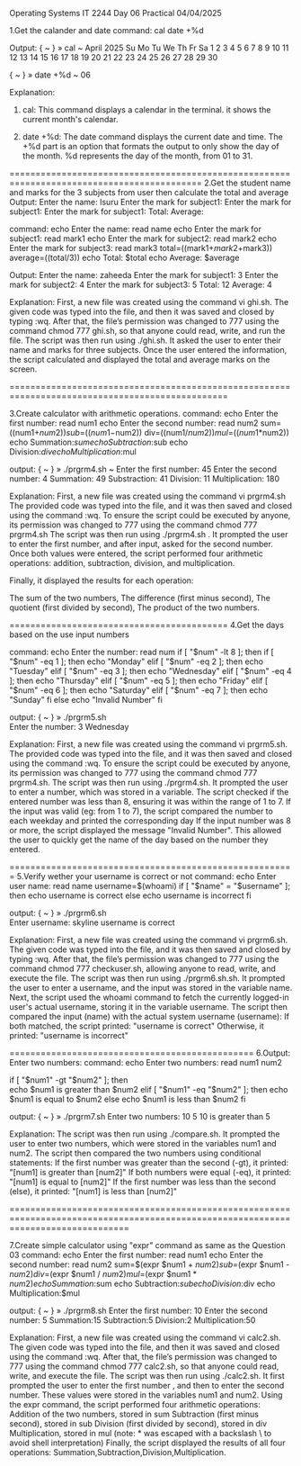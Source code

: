 Operating Systems IT 2244
Day 06 Practical
04/04/2025

1.Get the calander and date
command: 
cal
date +%d

Output:
{ ~ }  » cal                                                                  ~
     April 2025
Su Mo Tu We Th Fr Sa
       1  2  3  4  5
 6  7  8  9 10 11 12
13 14 15 16 17 18 19
20 21 22 23 24 25 26
27 28 29 30

{ ~ }  » date +%d                                                             ~
06

Explanation:
1. cal:
This command displays a calendar in the terminal.
it shows the current month's calendar.

2. date +%d:
The date command displays the current date and time.
The +%d part is an option that formats the output to only show the day of the month.
%d represents the day of the month, from 01 to 31.

===========================================================================================
2.Get the student name and marks for the 3 subjects from user then calculate the total and average
    Output:
    Enter the name: Isuru
    Enter the mark for subject1:
    Enter the mark for subject1:
    Enter the mark for subject1:
    Total:
    Average:

command:
echo Enter the name:
read name
echo Enter the mark for subject1:
read mark1
echo Enter the mark for subject2:
read mark2
echo Enter the mark for subject3:
read mark3
total=$(($mark1+$mark2+$mark3))
average=$(($total/3))
echo Total: $total
echo Average: $average

Output:
Enter the name:
zaheeda
Enter the mark for subject1:
3
Enter the mark for subject2:
4
Enter the mark for subject3:
5
Total: 12
Average: 4

Explanation:
First, a new file was created using the command vi ghi.sh. The given code was typed into the file,
and then it was saved and closed by typing :wq. After that, the file’s permission was changed to 
777 using the command chmod 777 ghi.sh, so that anyone could read, write, and run the file.
The script was then run using ./ghi.sh. It asked the user to enter their name and marks for three subjects.
Once the user entered the information, the script calculated and displayed the total and average marks on the screen.

================================================================================================

3.Create calculator with arithmetic operations.
command:
echo Enter the first number:
read num1
echo Enter the second  number:
read num2
sum=$(($num1+$num2))
sub=$(($num1-$num2))
div=$(($num1/$num2))
mul=$(($num1*$num2))
echo Summation:$sum
echo Subtraction:$sub
echo Division:$div
echo Multiplication:$mul

output:
{ ~ }  » ./prgrm4.sh                                                          ~
Enter the first number:
45
Enter the second number:
4
Summation: 49
Substraction: 41
Division: 11
Multiplication: 180

Explanation:
First, a new file was created using the command vi prgrm4.sh The provided code was typed into the file, 
and it was then saved and closed using the command :wq. To ensure the script could be executed by anyone, 
its permission was changed to 777 using the command chmod 777 prgrm4.sh 
The script was then run using ./prgrm4.sh . It prompted the user to enter the first number, and after input, 
asked for the second number. Once both values were entered, the script performed four arithmetic operations: 
addition, subtraction, division, and multiplication.

Finally, it displayed the results for each operation:

The sum of the two numbers,
The difference (first minus second),
The quotient (first divided by second),
The product of the two numbers.

==========================================
4.Get the days based on the use input numbers

command:
echo Enter the number:
read num
if [ "$num" -lt 8 ]; then
 if [ "$num" -eq 1 ]; then
        echo "Monday"
 elif [ "$num" -eq 2 ]; then
        echo "Tuesday"
 elif [ "$num" -eq 3 ]; then
        echo "Wednesday"
 elif [ "$num" -eq 4 ]; then
        echo "Thursday"
 elif [ "$num" -eq 5 ]; then
        echo "Friday"
 elif [ "$num" -eq 6 ]; then
        echo "Saturday"
 elif [ "$num" -eq 7 ]; then
        echo "Sunday"
 fi
else
 echo "Invalid Number"
fi

output:
{ ~ }  » ./prgrm5.sh  
Enter the number:
3
Wednesday

Explanation:
First, a new file was created using the command vi prgrm5.sh. The provided code was typed into the file, 
and it was then saved and closed using the command :wq. 
To ensure the script could be executed by anyone, its permission was changed to 777 using the command chmod 777 prgrm4.sh.
The script was then run using ./prgrm4.sh. It prompted the user to enter a number, which was stored in a variable. 
The script checked if the entered number was less than 8, ensuring it was within the range of 1 to 7.
If the input was valid (eg: from 1 to 7), the script compared the number to each weekday and printed the corresponding day
If the input number was 8 or more, the script displayed the message "Invalid Number".
This allowed the user to quickly get the name of the day based on the number they entered.

=======================================================
5.Verify wether your username is correct or not 
command:
echo Enter user name:
read name
username=$(whoami)
if [ "$name" = "$username" ]; then
        echo username is correct
else
        echo username is incorrect
fi

output:
{ ~ }  » ./prgrm6.sh                                                          
Enter username:
skyline
username is correct

Explanation:
First, a new file was created using the command vi prgrm6.sh. The given code was typed into the file, and it was then saved and closed by typing :wq. 
After that, the file’s permission was changed to 777 using the command chmod 777 checkuser.sh, allowing anyone to read, write, and execute the file.
The script was then run using ./prgrm6.sh.sh. It prompted the user to enter a username, and the input was stored in the variable name.
Next, the script used the whoami command to fetch the currently logged-in user's actual username, storing it in the variable username.
The script then compared the input (name) with the actual system username (username):
If both matched, the script printed: "username is correct"
Otherwise, it printed: "username is incorrect"

===============================================
6.Output: Enter two numbers:
command:
echo Enter two numbers:
read num1 num2

if [ "$num1" -gt "$num2" ]; then  
echo $num1 is greater than $num2
elif [ "$num1" -eq "$num2" ]; then 
echo $num1 is equal to $num2
else
echo $num1 is less than $num2
fi

output:
{ ~ }  » ./prgrm7.sh
Enter two numbers:
10 5
10 is greater than 5

Explanation:
The script was then run using ./compare.sh. It prompted the user to enter two numbers, which were stored in the variables num1 and num2.
The script then compared the two numbers using conditional statements:
If the first number was greater than the second (-gt), it printed:
"[num1] is greater than [num2]"
If both numbers were equal (-eq), it printed:
"[num1] is equal to [num2]"
If the first number was less than the second (else), it printed:
"[num1] is less than [num2]"

===================================================================================================================================

7.Create simple calculator using "expr" command as same as the Question 03
command:
echo Enter the first number:
read num1
echo Enter the second  number:
read num2
sum=$(expr $num1 + $num2)
sub=$(expr $num1 - $num2)
div=$(expr $num1 / $num2)
mul=$(expr $num1 \* $num2)
echo Summation:$sum
echo Subtraction:$sub
echo Division:$div
echo Multiplication:$mul

output:
{ ~ }  » ./prgrm8.sh
Enter the first number:
10
Enter the second  number:
5
Summation:15
Subtraction:5
Division:2
Multiplication:50

Explanation:
First, a new file was created using the command vi calc2.sh. The given code was typed into the file, and then it was saved and closed using the command :wq. 
After that, the file’s permission was changed to 777 using the command chmod 777 calc2.sh, so that anyone could read, write, and execute the file.
The script was then run using ./calc2.sh. It first prompted the user to enter the first number
, and then to enter the second number. These values were stored in the variables num1 and num2.
Using the expr command, the script performed four arithmetic operations:
Addition of the two numbers, stored in sum
Subtraction (first minus second), stored in sub
Division (first divided by second), stored in div
Multiplication, stored in mul (note: * was escaped with a backslash \ to avoid shell interpretation)
Finally, the script displayed the results of all four operations: Summation,Subtraction,Division,Multiplication.
